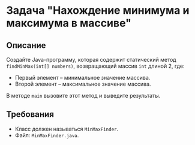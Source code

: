 # Задача "Нахождение минимума и максимума в массиве"

## Описание

Создайте Java-программу, которая содержит статический метод `findMinMax(int[] numbers)`, возвращающий массив `int`
длиной 2, где:

- Первый элемент – минимальное значение массива.
- Второй элемент – максимальное значение массива.

В методе `main` вызовите этот метод и выведите результаты.

## Требования

- Класс должен называться `MinMaxFinder`.
- Файл: `MinMaxFinder.java`.